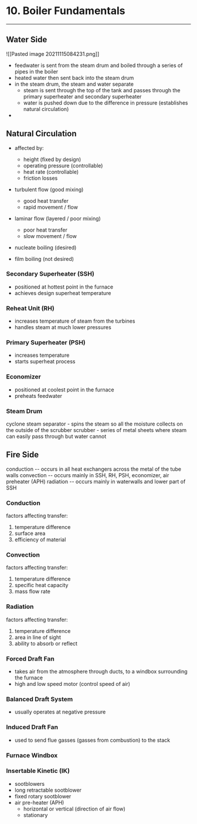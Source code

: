 # 10. Boiler Fundamentals
---

## Water Side
![[Pasted image 20211115084231.png]]

- feedwater is sent from the steam drum and boiled through a series of pipes in the boiler
- heated water then sent back into the steam drum
- in the steam drum, the steam and water separate
	- steam is sent through the top of the tank and passes through the primary superheater and secondary superheater
	- water is pushed down due to the difference in pressure (establishes natural circulation)
-	
	
## Natural Circulation
- affected by:
	- height (fixed by design)
	- operating pressure (controllable)
	- heat rate (controllable)
	- friction losses

- turbulent flow (good mixing)
	- good heat transfer
	- rapid movement / flow
	
- laminar flow (layered / poor mixing)
	- poor heat transfer
	- slow movement / flow
	
- nucleate boiling (desired)
- film boiling (not desired)

### Secondary Superheater (SSH)
- positioned at hottest point in the furnace
- achieves design superheat temperature

### Reheat Unit (RH)
- increases temperature of steam from the turbines
- handles steam at much lower pressures

### Primary Superheater (PSH)
- increases temperature
- starts superheat process

### Economizer
- positioned at coolest point in the furnace
- preheats feedwater

### Steam Drum
cyclone steam separator - spins the steam so all the moisture collects on the outside of the scrubber
scrubber - series of metal sheets where steam can easily pass through but water cannot

## Fire Side

conduction -- occurs in all heat exchangers across the metal of the tube walls
convection -- occurs mainly in SSH, RH, PSH, economizer, air preheater (APH)
radiation -- occurs mainly in waterwalls and lower part of SSH

### Conduction
factors affecting transfer:
1. temperature difference
2. surface area
3. efficiency of material

### Convection
factors affecting transfer:
1. temperature difference
2. specific heat capacity
3. mass flow rate

### Radiation
factors affecting transfer:
1. temperature difference
2. area in line of sight
3. ability to absorb or reflect

### Forced Draft Fan
- takes air from the atmosphere through ducts, to a windbox surrounding the furnace
- high and low speed motor (control speed of air)

### Balanced Draft System
- usually operates at negative pressure

### Induced Draft Fan
- used to send flue gasses (gasses from combustion) to the stack

### Furnace Windbox

### Insertable Kinetic (IK)
-	sootblowers
-	long retractable sootblower
-	fixed rotary sootblower
-	air pre-heater (APH)
	-	horizontal or vertical (direction of air flow)
	-	stationary
